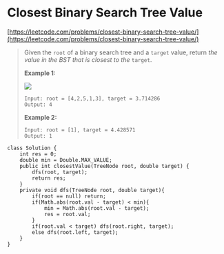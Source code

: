 # Closest Binary Search Tree Value

[https://leetcode.com/problems/closest-binary-search-tree-value/](https://leetcode.com/problems/closest-binary-search-tree-value/)

> Given the `root` of a binary search tree and a `target` value, return _the value in the BST that is closest to the_ `target`.
>
> &#x20;
>
> **Example 1:**
>
> ![](https://assets.leetcode.com/uploads/2021/03/12/closest1-1-tree.jpg)
>
> ```
> Input: root = [4,2,5,1,3], target = 3.714286
> Output: 4
> ```
>
> **Example 2:**
>
> ```
> Input: root = [1], target = 4.428571
> Output: 1
> ```

```
class Solution {
    int res = 0;
    double min = Double.MAX_VALUE;
    public int closestValue(TreeNode root, double target) {
        dfs(root, target);
        return res;
    }
    private void dfs(TreeNode root, double target){
        if(root == null) return;
        if(Math.abs(root.val - target) < min){
            min = Math.abs(root.val - target);
            res = root.val;
        }
        if(root.val < target) dfs(root.right, target);
        else dfs(root.left, target);
    }
}
```
